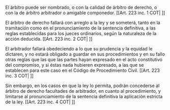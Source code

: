 El árbitro puede ser nombrado, o con la calidad de árbitro de derecho, o con la de árbitro arbitrador o amigable componedor. [[Art. 223 inc. 1 COT| ]]

El árbitro de derecho fallará con arreglo a la ley y se someterá, tanto en la tramitación como en el pronunciamiento de la sentencia definitiva, a las reglas establecidas para los jueces ordinarios, según la naturaleza de la acción deducida. [[Art. 223 inc. 2 COT| ]]

El arbitrador fallará obedeciendo a lo que su prudencia y la equidad le dictaren, y no estará obligado a guardar en sus procedimientos y en su fallo otras reglas que las que las partes hayan expresado en el acto constitutivo del compromiso, y si éstas nada hubieren expresado, a las que se establecen para este caso en el Código de Procedimiento Civil. [[Art. 223 inc. 3 COT| ]]

Sin embargo, en los casos en que la ley lo permita, podrán concederse al árbitro de derecho facultades de arbitrador, en cuanto al procedimiento, y limitarse al pronunciamiento de la sentencia definitiva la aplicación estricta de la ley. [[Art. 223 inc. 4 COT| ]]